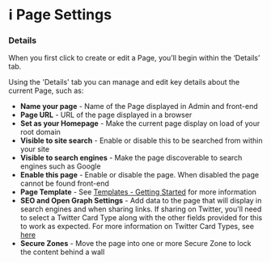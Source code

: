 # ℹ️ Page Settings

### Details <a href="#id-2-details" id="id-2-details"></a>

When you first click to create or edit a Page, you’ll begin within the ‘Details’ tab.

Using the 'Details' tab you can manage and edit key details about the current Page, such as:

* **Name your page** - Name of the Page displayed in Admin and front-end
* **Page URL** - URL of the page displayed in a browser
* **Set as your Homepage** - Make the current page display on load of your root domain
* **Visible to site search** - Enable or disable this to be searched from within your site
* **Visible to search engines** - Make the page discoverable to search engines such as Google
* **Enable this page** - Enable or disable the page. When disabled the page cannot be found front-end
* **Page Template** - See [Templates - Getting Started](https://help.siteglide.com/article/218-templates-getting-started) for more information
* **SEO and Open Graph Settings** - Add data to the page that will display in search engines and when sharing links. If sharing on Twitter, you'll need to select a Twitter Card Type along with the other fields provided for this to work as expected. For more information on Twitter Card Types, see [here](https://developer.twitter.com/en/docs/twitter-for-websites/cards/overview/abouts-cards)
* **Secure Zones** - Move the page into one or more Secure Zone to lock the content behind a wall
